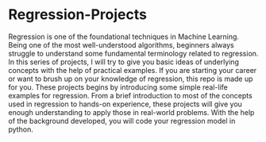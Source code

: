 # Regression-Projects
Regression is one of the foundational techniques in Machine Learning. Being one of the most well-understood algorithms, beginners always struggle to understand some fundamental terminology related to regression. In this series of projects, I will try to give you basic ideas of underlying concepts with the help of practical examples. If you are starting your career or want to brush up on your knowledge of regression, this repo is made up for you. These projects begins by introducing some simple real-life examples for regression. From a brief introduction to most of the concepts used in regression to hands-on experience, these projects will give you enough understanding to apply those in real-world problems. With the help of the background developed, you will code your regression model in python.

